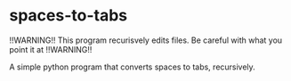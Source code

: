 # spaces-to-tabs

!!WARNING!! This program recurisvely edits files. Be careful with what you point it at !!WARNING!!

A simple python program that converts spaces to tabs, recursively.
